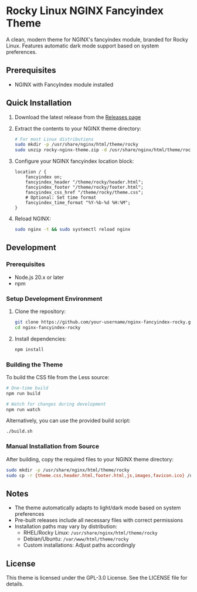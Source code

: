 # Rocky Linux NGINX Fancyindex Theme

A clean, modern theme for NGINX's fancyindex module, branded for Rocky Linux. Features automatic dark mode support based on system preferences.

## Prerequisites

- NGINX with FancyIndex module installed

## Quick Installation

1. Download the latest release from the [Releases page](../../releases)
2. Extract the contents to your NGINX theme directory:

   ```bash
   # For most Linux distributions
   sudo mkdir -p /usr/share/nginx/html/theme/rocky
   sudo unzip rocky-nginx-theme.zip -d /usr/share/nginx/html/theme/rocky
   ```

3. Configure your NGINX fancyindex location block:

   ```nginx
   location / {
       fancyindex on;
       fancyindex_header "/theme/rocky/header.html";
       fancyindex_footer "/theme/rocky/footer.html";
       fancyindex_css_href "/theme/rocky/theme.css";
       # Optional: Set time format
       fancyindex_time_format "%Y-%b-%d %H:%M";
   }
   ```

4. Reload NGINX:
   ```bash
   sudo nginx -t && sudo systemctl reload nginx
   ```

## Development

### Prerequisites

- Node.js 20.x or later
- npm

### Setup Development Environment

1. Clone the repository:

   ```bash
   git clone https://github.com/your-username/nginx-fancyindex-rocky.git
   cd nginx-fancyindex-rocky
   ```

2. Install dependencies:
   ```bash
   npm install
   ```

### Building the Theme

To build the CSS file from the Less source:

```bash
# One-time build
npm run build

# Watch for changes during development
npm run watch
```

Alternatively, you can use the provided build script:

```bash
./build.sh
```

### Manual Installation from Source

After building, copy the required files to your NGINX theme directory:

```bash
sudo mkdir -p /usr/share/nginx/html/theme/rocky
sudo cp -r {theme.css,header.html,footer.html,js,images,favicon.ico} /usr/share/nginx/html/theme/rocky/
```

## Notes

- The theme automatically adapts to light/dark mode based on system preferences
- Pre-built releases include all necessary files with correct permissions
- Installation paths may vary by distribution:
  - RHEL/Rocky Linux: `/usr/share/nginx/html/theme/rocky`
  - Debian/Ubuntu: `/var/www/html/theme/rocky`
  - Custom installations: Adjust paths accordingly

## License

This theme is licensed under the GPL-3.0 License. See the LICENSE file for details.
